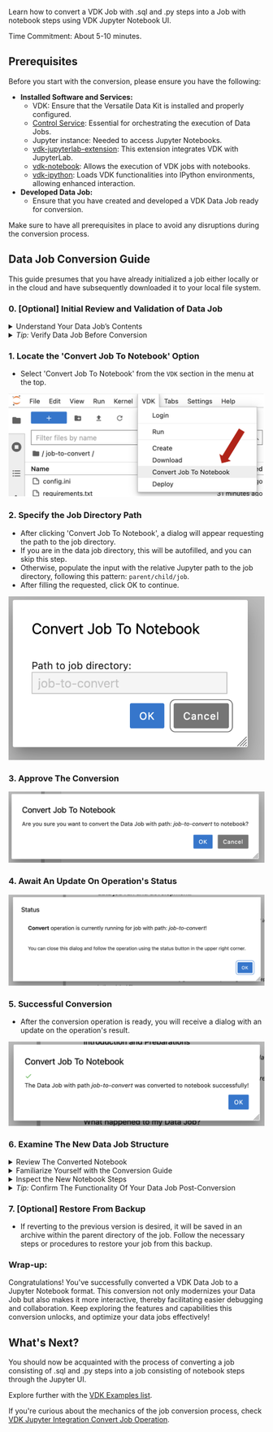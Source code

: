 Learn how to convert a VDK Job with .sql and .py steps into a Job with notebook steps using VDK Jupyter Notebook UI.

Time Commitment: About 5-10 minutes.

## Prerequisites

Before you start with the conversion, please ensure you have the following:

* **Installed Software and Services:**
  - VDK: Ensure that the Versatile Data Kit is installed and properly configured.
  - [Control Service](https://github.com/vmware/versatile-data-kit/wiki/Interfaces#control-service:~:text=Parameterized%20SQL-,Control%20Service,-Job%20Lifecycle%20API): Essential for orchestrating the execution of Data Jobs.
  - Jupyter instance: Needed to access Jupyter Notebooks.
  - [vdk-jupyterlab-extension](https://github.com/vmware/versatile-data-kit/blob/main/projects/vdk-plugins/vdk-jupyter/vdk-jupyterlab-extension/README.md): This extension integrates VDK with JupyterLab.
  - [vdk-notebook](https://github.com/vmware/versatile-data-kit/blob/main/projects/vdk-plugins/vdk-notebook/README.md): Allows the execution of VDK jobs with notebooks.
  - [vdk-ipython](https://github.com/vmware/versatile-data-kit/blob/main/projects/vdk-plugins/vdk-ipython/README.md): Loads VDK functionalities into IPython environments, allowing enhanced interaction.
* **Developed Data Job:**
  - Ensure that you have created and developed a VDK Data Job ready for conversion.

Make sure to have all prerequisites in place to avoid any disruptions during the conversion process.


## Data Job Conversion Guide

This guide presumes that you have already initialized a job either locally or in the cloud and have subsequently downloaded it to your local file system.

### 0. [Optional] Initial Review and Validation of Data Job
<details>
  <summary>Understand Your Data Job’s Contents</summary>

- Navigate to the data job directory to understand the structure and contents better.
- Familiarizing yourself with the VDK steps and the file structure of the Data Job can provide insights into the job’s workflow and help in troubleshooting if needed later.

![VDK Initial Job Directory](images/initial_job_dir.png)
</details>
<details>
  <summary><i>Tip:</i> Verify Data Job Before Conversion</summary>

- Before converting, run the Data Job from the `VDK` section in the menu bar to validate its current functionality. This will help you confirm the conversion's success by comparing the results before and after the conversion.
- Take note of the result. Post-conversion, the job should yield the same result, serving as a validation point.

![VDK Run menu](images/run.png)
</details>

### 1. Locate the 'Convert Job To Notebook' Option

- Select 'Convert Job To Notebook' from the `VDK` section in the menu at the top.

![VDK Convert menu](images/convert.png)

### 2. Specify the Job Directory Path

- After clicking 'Convert Job To Notebook', a dialog will appear requesting the path to the job directory.
- If you are in the data job directory, this will be autofilled, and you can skip this step.
- Otherwise, populate the input with the relative Jupyter path to the job directory, following this pattern: `parent/child/job`.
- After filling the requested, click OK to continue.

![VDK Convert dialog](images/convert_dialog.png)

### 3. Approve The Conversion

![VDK Conversion approval dialog](images/conversion_approval.png)

### 4. Await An Update On Operation's Status

![VDK Conversion status](images/convert_status.png)

### 5. Successful Conversion

- After the conversion operation is ready, you will receive a dialog with an update on the operation's result.

![VDK Result dialog](images/convert_result.png)

### 6. Examine The New Data Job Structure
<details>
  <summary>Review The Converted Notebook</summary>

- Post-conversion, the .sql and .py steps will be replaced with a notebook (.ipynb file).
- The file will be untitled, allowing you to rename it as you prefer.

![VDK Result Data Job Directory](images/result_job_dir.png)
</details>
<details>
  <summary>Familiarize Yourself with the Conversion Guide</summary>

- The notebook will feature a Guide explaining the transformations applied to your Data Job.
- Ensure you familiarize yourself with it. It will be located at the top of the notebook.
- After familiarizing yourself with it, you have the option to delete it.

![VDK Conversion Guide](images/guide.png)
</details>
<details>
  <summary>Inspect the New Notebook Steps</summary>

- Review the new notebook steps to ensure that everything has been converted correctly.

![VDK Notebook Steps](images/notebook_steps.png)
</details>
<details>
  <summary><i>Tip:</i> Confirm The Functionality Of Your Data Job Post-Conversion</summary>

- Navigate to the menu bar at the top and select the `Run` option from the `VDK` section.

![VDK Run menu](images/run.png)

- If you have completed step 0, verify whether the results align.
- Should discrepancies arise, please revisit and manually assess each step for potential issues.
</details>


### 7. [Optional] Restore From Backup

- If reverting to the previous version is desired, it will be saved in an archive within the parent directory of the job. Follow the necessary steps or procedures to restore your job from this backup.

### Wrap-up:

Congratulations! 
You've successfully converted a VDK Data Job to a Jupyter Notebook format.
This conversion not only modernizes your Data Job but also makes it more interactive,
thereby facilitating easier debugging and collaboration.
Keep exploring the features and capabilities this conversion unlocks, and optimize your data jobs effectively!


## What's Next?

You should now be acquainted with the process of converting a job consisting of .sql and .py steps into a job consisting of notebook steps through the Jupyter UI.

Explore further with the [VDK Examples list](https://github.com/vmware/versatile-data-kit/wiki/Examples).

If you're curious about the mechanics of the job conversion process, check [VDK Jupyter Integration Convert Job Operation](https://github.com/vmware/versatile-data-kit/wiki/VDK-Jupyter-Integration-Convert-Job-Operation).

